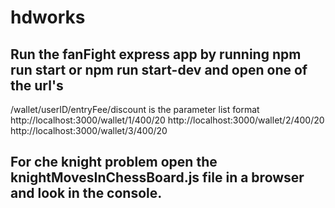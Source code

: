 # hdworks

## Run the fanFight express app by running npm run start or npm run start-dev and open one of the url's
/wallet/userID/entryFee/discount is the parameter list format
http://localhost:3000/wallet/1/400/20 
http://localhost:3000/wallet/2/400/20
http://localhost:3000/wallet/3/400/20


## For che knight problem open the knightMovesInChessBoard.js file in a browser and look in the console.
